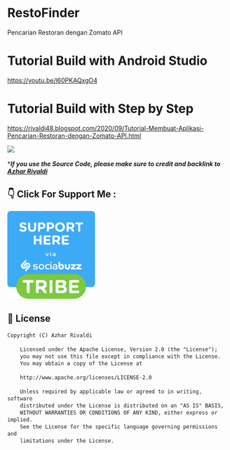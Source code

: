 # RestoFinder
Pencarian Restoran dengan Zomato API

# Tutorial Build with Android Studio
https://youtu.be/l60PKAQxgO4

# Tutorial Build with Step by Step
https://rivaldi48.blogspot.com/2020/09/Tutorial-Membuat-Aplikasi-Pencarian-Restoran-dengan-Zomato-API.html

<img src="https://1.bp.blogspot.com/-eyx2NsRkKzs/X2aZ1GwKPZI/AAAAAAAAHk8/e2ohz0n2ogMet5Y27gktwaYoqADPwGVxQCPcBGAYYCw/s2048/Tutorial%2BPencarian%2BRestoran%2Bdengan%2BZomato%2BAPI.png" data-canonical-src="https://1.bp.blogspot.com/-eyx2NsRkKzs/X2aZ1GwKPZI/AAAAAAAAHk8/e2ohz0n2ogMet5Y27gktwaYoqADPwGVxQCPcBGAYYCw/s2048/Tutorial%2BPencarian%2BRestoran%2Bdengan%2BZomato%2BAPI.png" style="max-width:100%;">

****If you use the Source Code, please make sure to credit and backlink to [Azhar Rivaldi](https://rivaldi48.blogspot.com/)***

## 👇 Click For Support Me :
<a href="https://sociabuzz.com/azharrvldi_/donate"> 
<img src="https://github.com/AzharRivaldi/AzharRivaldi/blob/master/Support%20Here.png" width="200" height="200"></a>

## 📄 License

```
Copyright (C) Azhar Rivaldi

    Licensed under the Apache License, Version 2.0 (the "License");
    you may not use this file except in compliance with the License.
    You may obtain a copy of the License at

    http://www.apache.org/licenses/LICENSE-2.0

    Unless required by applicable law or agreed to in writing, software
    distributed under the License is distributed on an "AS IS" BASIS,
    WITHOUT WARRANTIES OR CONDITIONS OF ANY KIND, either express or implied.
    See the License for the specific language governing permissions and
    limitations under the License.

```
